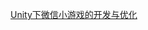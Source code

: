 [Unity下微信小游戏的开发与优化](https://mp.weixin.qq.com/mp/appmsgalbum?__biz=MzkyOTUxMDM2NA==&action=getalbum&album_id=3328442653063266309&from_itemidx=1&from_msgid=2247483670&scene=173&subscene=&sessionid=svr_c2d0e763902&enterid=1721960335&from_msgid=2247483670&from_itemidx=1&count=3&nolastread=1#wechat_redirect)
